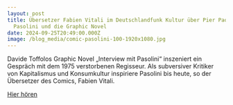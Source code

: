 ```yaml
---
layout: post
title: Übersetzer Fabien Vitali im Deutschlandfunk Kultur über Pier Paolo
  Pasolini und die Graphic Novel
date: 2024-09-25T20:49:00.000Z
image: /blog_media/comic-pasolini-100-1920x1080.jpg
---
```

Davide Toffolos Graphic Novel „Interview mit Pasolini“ inszeniert ein Gespräch mit dem 1975 verstorbenen Regisseur. Als subversiver Kritiker von Kapitalismus und Konsumkultur inspiriere Pasolini bis heute, so der Übersetzer des Comics, Fabien Vitali.

[Hier hören](https://www.deutschlandfunkkultur.de/vereinnahmung-von-rechts-neuer-comic-ueber-den-mythos-pasolini-podcast-dlf-kultur-6f6c4ad1-100.html)
